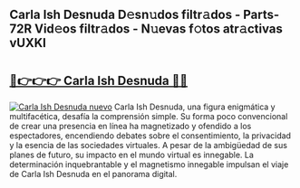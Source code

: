## Carla Ish Desnuda D𝚎sn𝚞dos filtr𝚊dos - Parts-72R Vid𝚎os filtr𝚊dos - N𝚞evas f𝚘tos atr𝚊ctivas vUXKI

# <h2><a href="http://mb0i2w.tromn.icu/?c=Carla+Ish+Desnuda">🔗👉👉👉 Carla Ish Desnuda 🔗🔗</a></h2>

[![Carla Ish Desnuda nuevo](https://i.imgur.com/pEAQMta.gif)](http://mb0i2w.tromn.icu/?c=Carla+Ish+Desnuda)
Carla Ish Desnuda, una figura enigmática y multifacética, desafía la comprensión simple. Su forma poco convencional de crear una presencia en línea ha magnetizado y ofendido a los espectadores, encendiendo debates sobre el consentimiento, la privacidad y la esencia de las sociedades virtuales. A pesar de la ambigüedad de sus planes de futuro, su impacto en el mundo virtual es innegable. La determinación inquebrantable y el magnetismo innegable impulsan el viaje de Carla Ish Desnuda en el panorama digital.
